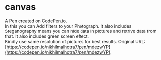 # canvas

A Pen created on CodePen.io.<br>
In this you can Add filters to your Photograph. It also includes Steganography means you can hide data in pictures and retrive data from that. It also includes green screen effect.<br>
Kindly use same resolution of pictures for best results.
Original URL: [https://codepen.io/nikhilmalhotra7/pen/mdezwYP](https://codepen.io/nikhilmalhotra7/pen/mdezwYP).


